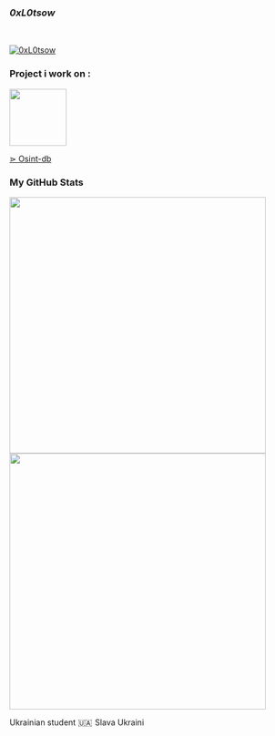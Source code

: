 ### _0xL0tsow_
<br>

<p align="left"> <a href="https://twitter.com/0xL0tsow" target="blank"><img src="https://img.shields.io/twitter/follow/0xL0tsow?logo=twitter&style=for-the-badge" alt="0xL0tsow" /></a> </p>

### Project i work on :

<img src="https://media.discordapp.net/attachments/1121258432398381146/1126954105257086986/Logo_Osint_DB_9.jpg" width="100"/>

<a href="https://osint-db.com/"> ⋗ Osint-db</a>

### My GitHub Stats 


<img src="https://github-readme-stats.vercel.app/api?username=L0tsow&show_icons=true&count_private=true&hide_border=true&include_all_commits=true&theme=synthwave" style="width : 450px;"/>

<img src="https://github-readme-stats.vercel.app/api/top-langs/?username=L0tsow&layout=compact&theme=synthwave&hide_border=true" style="width : 450px;"/>

Ukrainian student 🇺🇦 
Slava Ukraini
